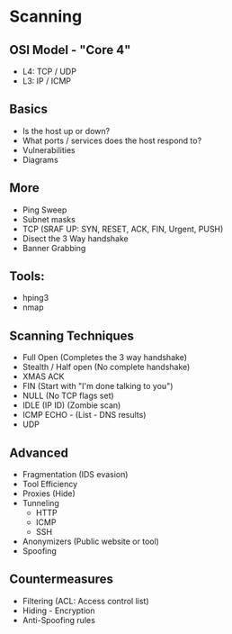 # Scanning

## OSI Model - "Core 4"

- L4: TCP / UDP
- L3: IP / ICMP

## Basics

- Is the host up or down?
- What ports / services does the host respond to?
- Vulnerabilities
- Diagrams

## More

- Ping Sweep
- Subnet masks
- TCP (SRAF UP: SYN, RESET, ACK, FIN, Urgent, PUSH)
- Disect the 3 Way handshake
- Banner Grabbing

## Tools:

- hping3
- nmap

## Scanning Techniques

- Full Open (Completes the 3 way handshake)
- Stealth / Half open (No complete handshake)
- XMAS ACK
- FIN (Start with "I'm done talking to you")
- NULL (No TCP flags set)
- IDLE (IP ID) (Zombie scan)
- ICMP ECHO - (List - DNS results)
- UDP

## Advanced

- Fragmentation (IDS evasion)
- Tool Efficiency
- Proxies (Hide)
- Tunneling
  - HTTP
  - ICMP
  - SSH
- Anonymizers (Public website or tool)
- Spoofing

## Countermeasures

- Filtering (ACL: Access control list)
- Hiding - Encryption
- Anti-Spoofing rules